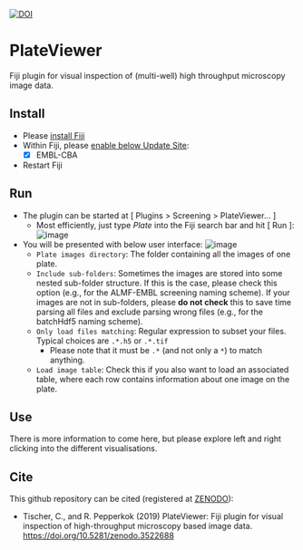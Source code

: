 [![DOI](https://zenodo.org/badge/144602584.svg)](https://zenodo.org/badge/latestdoi/144602584)

# PlateViewer

Fiji plugin for visual inspection of (multi-well) high throughput microscopy image data.

## Install

- Please [install Fiji](fiji.sc)
- Within Fiji, please [enable below Update Site](https://imagej.net/Following_an_update_site): 
    - [X] EMBL-CBA
- Restart Fiji

## Run

- The plugin can be started at [ Plugins > Screening > PlateViewer... ]
    - Most efficiently, just type *Plate* into the Fiji search bar and hit [ Run ]:
![image](https://user-images.githubusercontent.com/2157566/80029189-b6a78d80-84e6-11ea-957d-6fe5f9d07f32.png)
- You will be presented with below user interface: ![image](https://user-images.githubusercontent.com/2157566/80489978-f2b47580-8960-11ea-98d1-3148a9b6849d.png)
    - `Plate images directory`: The folder containing all the images of one plate.
    - `Include sub-folders`: Sometimes the images are stored into some nested sub-folder structure. If this is the case, please check this option (e.g., for the ALMF-EMBL screening naming scheme). If your images are not in sub-folders, please **do not check** this to save time parsing all files and exclude parsing wrong files (e.g., for the batchHdf5 naming scheme).
    - `Only load files matching`: Regular expression to subset your files. Typical choices are `.*.h5` or `.*.tif`
        - Please note that it must be `.*` (and not only a `*`) to match anything.
    - `Load image table`: Check this if you also want to load an associated table, where each row contains information about one image on the plate.
    
    
## Use

There is more information to come here, but please explore left and right clicking into the different visualisations.
 
## Cite

This github repository can be cited (registered at [ZENODO](https://zenodo.org/)):
- Tischer, C., and R. Pepperkok (2019) PlateViewer: Fiji plugin for visual inspection of high-throughput microscopy based image data. https://doi.org/10.5281/zenodo.3522688
